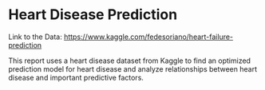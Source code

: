 # Heart Disease Prediction

Link to the Data: https://www.kaggle.com/fedesoriano/heart-failure-prediction

This report uses a heart disease dataset from Kaggle to find an optimized prediction model for heart disease and analyze relationships between heart disease and important predictive factors.
